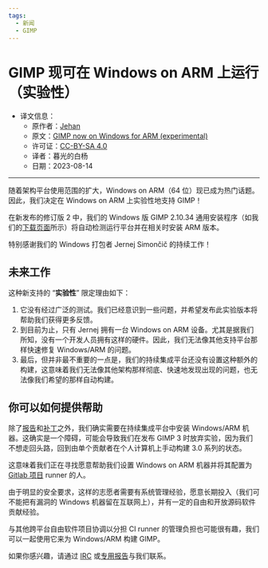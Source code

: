 ```yaml
---
tags:
  - 新闻
  - GIMP
---
```


# GIMP 现可在 Windows on ARM 上运行（实验性）

- 译文信息：
    - 原作者：[Jehan](https://www.gimp.org/author/jehan.html)
    - 原文：[GIMP now on Windows for ARM (experimental)](https://www.gimp.org/news/2023/08/13/experimental-windows-arm-installer/)
    - 许可证：[CC-BY-SA 4.0](https://creativecommons.org/licenses/by-sa/4.0/)
    - 译者：暮光的白杨
    - 日期：2023-08-14

----

随着架构平台使用范围的扩大，Windows on ARM（64 位）现已成为热门话题。因此，我们决定在 Windows on ARM 上实验性地支持 GIMP！

在新发布的修订版 2 中，我们的 Windows 版 GIMP 2.10.34 通用安装程序（如我们的[下载页面]所示）将自动检测运行平台并在相关时安装 ARM 版本。

[下载页面]: https://www.gimp.org/downloads/

特别感谢我们的 Windows 打包者 Jernej Simončič 的持续工作！

## 未来工作

这种新支持的 “**实验性**” 限定理由如下：

1. 它没有经过广泛的测试。我们已经意识到一些问题，并希望发布此实验版本将帮助我们获得更多反馈。
2. 到目前为止，只有 Jernej 拥有一台 Windows on ARM 设备。尤其是据我们所知，没有一个开发人员拥有这样的硬件。因此，我们无法像其他支持平台那样快速修复 Windows/ARM 的问题。
3. 最后，但并非最不重要的一点是，我们的持续集成平台还没有设置这种额外的构建，这意味着我们无法像其他架构那样彻底、快速地发现出现的问题，也无法像我们希望的那样自动构建。

## 你可以如何提供帮助

除了[报告]和[补丁]之外，我们确实需要在持续集成平台中安装 Windows/ARM 机器。这确实是一个障碍，可能会导致我们在发布 GIMP 3 时放弃实验，因为我们不想走回头路，回到由单个贡献者在个人计算机上手动构建 3.0 系列的状态。

这意味着我们正在寻找愿意帮助我们设置 Windows on ARM 机器并将其配置为 [Gitlab 项目] runner 的人。

由于明显的安全要求，这样的志愿者需要有系统管理经验，愿意长期投入（我们可不能把有漏洞的 Windows 机器留在互联网上），并有一定的自由和开放源码软件贡献经验。

与其他跨平台自由软件项目协调以分担 CI runner 的管理负担也可能很有趣，我们可以一起使用它来为 Windows/ARM 构建 GIMP。

如果你感兴趣，请通过 [IRC] 或[专用报告]与我们联系。

[报告]: https://gitlab.gnome.org/GNOME/gimp/-/issues
[补丁]: https://gitlab.gnome.org/GNOME/gimp/-/merge_requests
[IRC]: https://www.gimp.org/discuss.html#irc-matrix
[专用报告]: https://gitlab.gnome.org/GNOME/gimp/-/issues/9170
[Gitlab 项目]: https://gitlab.gnome.org/GNOME/gimp/